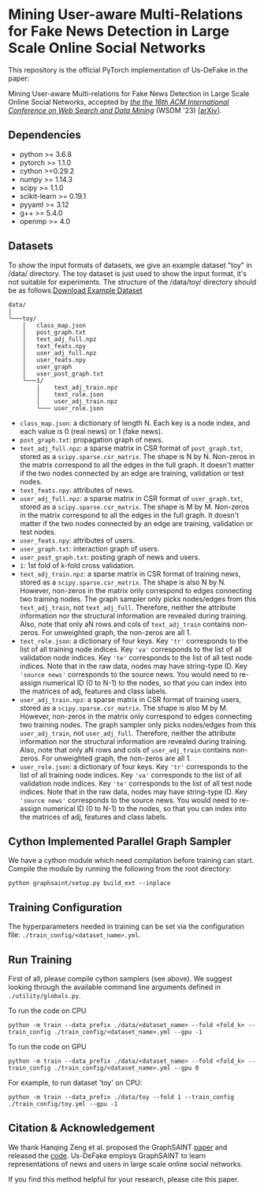 # Mining User-aware Multi-Relations for Fake News Detection in Large Scale Online Social Networks

This repository is the official PyTorch implementation of Us-DeFake in the paper:

Mining User-aware Multi-relations for Fake News Detection in Large Scale Online Social Networks, accepted by [*the the 16th ACM International Conference on Web Search and Data Mining*](https://www.wsdm-conference.org/2023/program/accepted-papers) (WSDM '23) [[arXiv](https://arxiv.org/pdf/2212.10778.pdf)].


## Dependencies

* python >= 3.6.8
* pytorch >= 1.1.0
* cython >=0.29.2
* numpy >= 1.14.3
* scipy >= 1.1.0
* scikit-learn >= 0.19.1
* pyyaml >= 3.12
* g++ >= 5.4.0
* openmp >= 4.0


## Datasets

To show the input formats of datasets, we give an example dataset "toy" in /data/ directory. The toy dataset is just used to show the input format, it's not suitable for experiments. The structure of the /data/toy/ directory should be as follows.[Download Example Dataset](https://drive.google.com/drive/folders/18IwOQ7hc0S6QaOQxdp7AIHhZezzMZ0CU?usp=sharing)

```
data/
│
└───toy/
    │   class_map.json
    │   post_graph.txt
    │   text_adj_full.npz
    │   text_feats.npy
    │   user_adj_full.npz
    │   user_feats.npy
    │   user_graph
    │   user_post_graph.txt
    └───1/
        │    text_adj_train.npz
        │    text_role.json
        │    user_adj_train.npz
        └─── user_role.json
```
* `class_map.json`: a dictionary of length N. Each key is a node index, and each value is 0 (real news) or 1 (fake news).
* `post_graph.txt`: propagation graph of news. 
* `text_adj_full.npz`: a sparse matrix in CSR format of `post_graph.txt`, stored as a `scipy.sparse.csr_matrix`. The shape is N by N. Non-zeros in the matrix correspond to all the edges in the full graph. It doesn't matter if the two nodes connected by an edge are training, validation or test nodes. 
* `text_feats.npy`: attributes of news.
* `user_adj_full.npz`: a sparse matrix in CSR format of `user_graph.txt`, stored as a `scipy.sparse.csr_matrix`. The shape is M by M. Non-zeros in the matrix correspond to all the edges in the full graph. It doesn't matter if the two nodes connected by an edge are training, validation or test nodes.
* `user_feats.npy`: attributes of users.
* `user_graph.txt`: interaction graph of users.
* `user_post_graph.txt`: posting graph of news and users.  
* `1`: 1st fold of k-fold cross validation. 
* `text_adj_train.npz`: a sparse matrix in CSR format of training news, stored as a `scipy.sparse.csr_matrix`. The shape is also N by N. However, non-zeros in the matrix only correspond to edges connecting two training nodes. The graph sampler only picks nodes/edges from this `text_adj_train`, not `text_adj_full`. Therefore, neither the attribute information nor the structural information are revealed during training. Also, note that only aN rows and cols of `text_adj_train` contains non-zeros. For unweighted graph, the non-zeros are all 1.
* `text_role.json`: a dictionary of four keys. Key `'tr'` corresponds to the list of all training node indices. Key `'va'` corresponds to the list of all validation node indices. Key `'te'` corresponds to the list of all test node indices. Note that in the raw data, nodes may have string-type ID. Key `'source news'` corresponds to the source news. You would need to re-assign numerical ID (0 to N-1) to the nodes, so that you can index into the matrices of adj, features and class labels.
* `user_adj_train.npz`: a sparse matrix in CSR format of training users, stored as a `scipy.sparse.csr_matrix`. The shape is also M by M. However, non-zeros in the matrix only correspond to edges connecting two training nodes. The graph sampler only picks nodes/edges from this `user_adj_train`, not `user_adj_full`. Therefore, neither the attribute information nor the structural information are revealed during training. Also, note that only aN rows and cols of `user_adj_train` contains non-zeros. For unweighted graph, the non-zeros are all 1.
* `user_role.json`: a dictionary of four keys. Key `'tr'` corresponds to the list of all training node indices. Key `'va'` corresponds to the list of all validation node indices. Key `'te'` corresponds to the list of all test node indices. Note that in the raw data, nodes may have string-type ID. Key `'source news'` corresponds to the source news. You would need to re-assign numerical ID (0 to N-1) to the nodes, so that you can index into the matrices of adj, features and class labels.



## Cython Implemented Parallel Graph Sampler

We have a cython module which need compilation before training can start. Compile the module by running the following from the root directory:

`python graphsaint/setup.py build_ext --inplace`


## Training Configuration

The hyperparameters needed in training can be set via the configuration file: `./train_config/<dataset_name>.yml`.


## Run Training

First of all, please compile cython samplers (see above). 
We suggest looking through the available command line arguments defined in `./utility/globals.py`. 

To run the code on CPU

```
python -m train --data_prefix ./data/<dataset_name> --fold <fold_k> --train_config ./train_config/<dataset_name>.yml --gpu -1
```


To run the code on GPU

```
python -m train --data_prefix ./data/<dataset_name> --fold <fold_k> --train_config ./train_config/<dataset_name>.yml --gpu 0
```

For example, to run dataset 'toy' on CPU:
```
python -m train --data_prefix ./data/toy --fold 1 --train_config ./train_config/toy.yml --gpu -1
```


## Citation & Acknowledgement

We thank Hanqing Zeng et al. proposed the GraphSAINT [paper](https://arxiv.org/abs/1907.04931) and released the [code](https://github.com/GraphSAINT/GraphSAINT). Us-DeFake employs GraphSAINT to learn representations of news and users in large scale online social networks. 

If you find this method helpful for your research, please cite this paper. 


